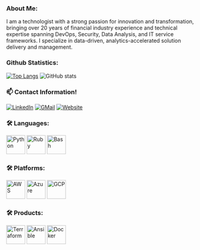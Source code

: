 ### About Me:

I am a technologist with a strong passion for innovation and transformation, bringing over 20 years of financial industry experience and technical expertise spanning DevOps, Security, Data Analysis, and IT service frameworks.  I specialize in data-driven, analytics-accelerated solution delivery and management. 

### Github Statistics:
[![Top Langs](https://github-readme-stats.vercel.app/api/top-langs/?username=wayne-kirk-schmidt&theme=cobalt&layout=compact)](https://github.com/wayne-kirk-schmidt/github-readme-stats)
![GitHub stats](https://github-readme-stats.vercel.app/api?username=wayne-kirk-schmidt&show_icons=true&theme=cobalt)

### :mailbox: Contact Information!
[![LinkedIn](https://img.shields.io/badge/LinkedIn-0077B5?style=for-the-badge&logo=linkedin&logoColor=white)](https://www.linkedin.com/in/waynekirkschmidt/)
[![GMail](https://img.shields.io/badge/Gmail-D14836?style=for-the-badge&logo=gmail&logoColor=white)](mailto:wayne.kirk.schmidt@gmail.com)
[![Website](https://img.shields.io/badge/website-000000?style=for-the-badge&logo=About.me&logoColor=white)](https://sites.google.com/view/waynekirkschmidt/)

### :hammer_and_wrench: Languages:
<div>
  <img alt="Python" width="50" src="https://cdn.jsdelivr.net/gh/devicons/devicon/icons/python/python-original-wordmark.svg" />
  <img alt="Ruby" width="50" src="https://cdn.jsdelivr.net/gh/devicons/devicon/icons/ruby/ruby-original-wordmark.svg" />
  <img alt="Bash" width="50" src="https://cdn.jsdelivr.net/gh/devicons/devicon/icons/bash/bash-original.svg" />
</div>

### :hammer_and_wrench: Platforms:
<div>
  <img alt="AWS" width="50" src="https://cdn.jsdelivr.net/gh/devicons/devicon/icons/amazonwebservices/amazonwebservices-original-wordmark.svg" />
  <img alt="Azure" width="50" src="https://cdn.jsdelivr.net/gh/devicons/devicon/icons/azure/azure-original-wordmark.svg" />
  <img alt="GCP" width="50" src="https://cdn.jsdelivr.net/gh/devicons/devicon/icons/googlecloud/googlecloud-original-wordmark.svg" />
</div>

### :hammer_and_wrench: Products: 
<div>
  <img alt="Terraform" width="50" src="https://cdn.jsdelivr.net/gh/devicons/devicon/icons/terraform/terraform-original-wordmark.svg" />   
  <img alt="Ansible" width="50" src="https://cdn.jsdelivr.net/gh/devicons/devicon/icons/ansible/ansible-original-wordmark.svg" />
  <img alt="Docker" width="50" src="https://cdn.jsdelivr.net/gh/devicons/devicon/icons/docker/docker-original-wordmark.svg" />   
</div>
